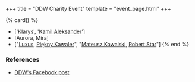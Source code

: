 +++
title = "DDW Charity Event"
template = "event_page.html"
+++

{% card() %}
- ['[Klarys](@/w/klarys.md)', '[Kamil Aleksander](@/w/kamil-aleksander.md)']
- [Aurora, Mira]
- ["[Luxus](@/w/luxus.md), [Piękny Kawaler](@/w/piekny-kawaler.md)", "[Mateusz Kowalski](@/w/mateusz-kowalski.md),
    [Robert Star](@/w/robert-star.md)"]
{% end %}

### References

* [DDW's Facebook post](https://www.facebook.com/DoOrDieWrestling/posts/pfbid02vLzgMQrWFzdRQY9hGL1ysh71w69QSCwZAqU6ZYr9u6ZmPdkPeyJCvUXZ48mVAK9Bl)
